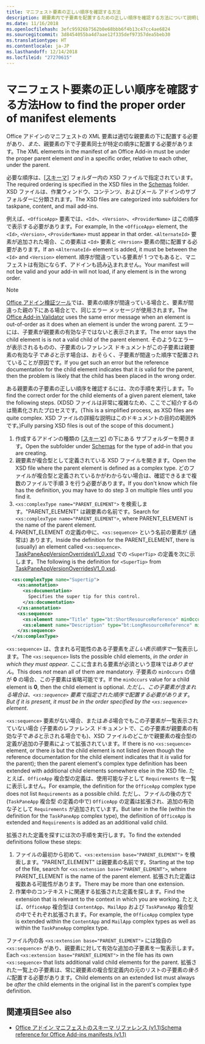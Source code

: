 ```yaml
---
title: マニフェスト要素の正しい順序を確認する方法
description: 親要素内で子要素を配置するための正しい順序を確認する方法について説明します。
ms.date: 11/16/2018
ms.openlocfilehash: 3efc95926b7562b0e68bbb6f4b13c47cc4ae6824
ms.sourcegitcommit: 3d8454055ba4d7aae12f335def97357dea5beb30
ms.translationtype: HT
ms.contentlocale: ja-JP
ms.lasthandoff: 12/14/2018
ms.locfileid: "27270615"
---
```

# <a name="how-to-find-the-proper-order-of-manifest-elements"></a><span data-ttu-id="6cd27-103">マニフェスト要素の正しい順序を確認する方法</span><span class="sxs-lookup"><span data-stu-id="6cd27-103">How to find the proper order of manifest elements</span></span>

<span data-ttu-id="6cd27-104">Office アドインのマニフェストの XML 要素は適切な親要素の下に配置する必要があり、*また*、親要素の下で子要素同士が特定の順序に配置する必要があります。</span><span class="sxs-lookup"><span data-stu-id="6cd27-104">The XML elements in the manifest of an Office Add-in must be under the proper parent element *and* in a specific order, relative to each other, under the parent.</span></span>

<span data-ttu-id="6cd27-105">必要な順序は、[[スキーマ](https://github.com/OfficeDev/office-js-docs-pr/tree/master/docs/overview/schemas)] フォルダー内の XSD ファイルで指定されています。</span><span class="sxs-lookup"><span data-stu-id="6cd27-105">The required ordering is specified in the XSD files in the [Schemas](https://github.com/OfficeDev/office-js-docs-pr/tree/master/docs/overview/schemas) folder.</span></span> <span data-ttu-id="6cd27-106">XSD ファイルは、作業ウィンドウ、コンテンツ、およびメール アドインのサブフォルダーに分類されます。</span><span class="sxs-lookup"><span data-stu-id="6cd27-106">The XSD files are categorized into subfolders for taskpane, content, and mail add-ins.</span></span>

<span data-ttu-id="6cd27-107">例えば、`<OfficeApp>` 要素では、`<Id>`、`<Version>`、`<ProviderName>` はこの順序で表示する必要があります。</span><span class="sxs-lookup"><span data-stu-id="6cd27-107">For example, In the `<OfficeApp>` element, the `<Id>`, `<Version>`, `<ProviderName>` must appear in that order.</span></span> <span data-ttu-id="6cd27-108">`<AlternateId>` 要素が追加された場合、この要素は `<Id>` 要素と `<Version>` 要素の間に配置する必要があります。</span><span class="sxs-lookup"><span data-stu-id="6cd27-108">If an `<AlternateId>` element is added, it must be between the `<Id>` and `<Version>` element.</span></span> <span data-ttu-id="6cd27-109">順序が間違っている要素が 1 つでもあると、マニフェストは有効にならず、アドインも読み込まれません。</span><span class="sxs-lookup"><span data-stu-id="6cd27-109">Your manifest will not be valid and your add-in will not load, if any element is in the wrong order.</span></span>

> [!NOTE]
> <span data-ttu-id="6cd27-110">[Office アドイン検証ツール](/office/dev/add-ins/testing/troubleshoot-manifest#validate-your-manifest-with-the-office-add-in-validator)では、要素の順序が間違っている場合と、要素が間違った親の下にある場合とで、同じエラー メッセージが使用されます。</span><span class="sxs-lookup"><span data-stu-id="6cd27-110">The [Office Add-in Validator](/office/dev/add-ins/testing/troubleshoot-manifest#validate-your-manifest-with-the-office-add-in-validator) uses the same error message when an element is out-of-order as it does when an element is under the wrong parent.</span></span> <span data-ttu-id="6cd27-111">エラーには、子要素が親要素の有効な子ではないと表示されます。</span><span class="sxs-lookup"><span data-stu-id="6cd27-111">The error says the child element is is not a valid child of the parent element.</span></span> <span data-ttu-id="6cd27-112">そのようなエラーが表示されるものの、子要素のレファレンス ドキュメントがこの子要素は親要素の有効な子*である*と示す場合は、おそらく、子要素が間違った順序で配置されていることが原因です。</span><span class="sxs-lookup"><span data-stu-id="6cd27-112">If you get such an error but the reference documentation for the child element indicates that it *is* valid for the parent, then the problem is likely that the child has been placed in the wrong order.</span></span>

<span data-ttu-id="6cd27-113">ある親要素の子要素の正しい順序を確認するには、次の手順を実行します。</span><span class="sxs-lookup"><span data-stu-id="6cd27-113">To find the correct order for the child elements of a given parent element, take the following steps.</span></span> <span data-ttu-id="6cd27-114">(XDSD ファイルは非常に複雑なため、ここでご紹介するのは簡素化されたプロセスです。</span><span class="sxs-lookup"><span data-stu-id="6cd27-114">(This is a simplified process, as XSD files are quite complex.</span></span> <span data-ttu-id="6cd27-115">XSD ファイルの詳細な説明はこのドキュメントの目的の範囲外です。)</span><span class="sxs-lookup"><span data-stu-id="6cd27-115">Fully parsing XSD files is out of the scope of this document.)</span></span>

1. <span data-ttu-id="6cd27-116">作成するアドインの種類の [[スキーマ](https://github.com/OfficeDev/office-js-docs-pr/tree/master/docs/overview/schemas)] の下にある サブフォルダーを開きます。</span><span class="sxs-lookup"><span data-stu-id="6cd27-116">Open the subfolder under [Schemas](https://github.com/OfficeDev/office-js-docs-pr/tree/master/docs/overview/schemas) for the type of add-in that you are creating.</span></span> 
2. <span data-ttu-id="6cd27-117">親要素が複合型として定義されている XSD ファイルを開きます。</span><span class="sxs-lookup"><span data-stu-id="6cd27-117">Open the XSD file where the parent element is defined as a complex type.</span></span> <span data-ttu-id="6cd27-118">どのファイルが複合型と定義されているかがわからない場合は、確認できるまで複数のファイルで手順 3 を行う必要があります。</span><span class="sxs-lookup"><span data-stu-id="6cd27-118">If you don't know which file has the definition, you may have to do step 3 on multiple files until you find it.</span></span>
3. <span data-ttu-id="6cd27-119">`<xs:complexType name="PARENT_ELEMENT">` を検索します。"PARENT_ELEMENT" は親要素の名前です。</span><span class="sxs-lookup"><span data-stu-id="6cd27-119">Search for `<xs:complexType name="PARENT_ELEMENT">`, where PARENT_ELEMENT is the name of the parent element.</span></span>
4. <span data-ttu-id="6cd27-120">PARENT_ELEMENT の定義の中に、`<xs:sequence>` という名前の要素が (通常は) あります。</span><span class="sxs-lookup"><span data-stu-id="6cd27-120">Inside the definition for the PARENT_ELEMENT, there is (usually) an element called `<xs:sequence>`.</span></span> <span data-ttu-id="6cd27-121">[TaskPaneAppVersionOverridesV1_0.xsd](https://raw.githubusercontent.com/OfficeDev/office-js-docs-pr/master/docs/overview/schemas/taskpane/TaskPaneAppVersionOverridesV1_0.xsd) での `<SuperTip>` の定義を次に示します。</span><span class="sxs-lookup"><span data-stu-id="6cd27-121">The following is the definition for `<SuperTip>` from [TaskPaneAppVersionOverridesV1_0.xsd](https://raw.githubusercontent.com/OfficeDev/office-js-docs-pr/master/docs/overview/schemas/taskpane/TaskPaneAppVersionOverridesV1_0.xsd).</span></span>

```xml
  <xs:complexType name="Supertip">
    <xs:annotation>
      <xs:documentation>
        Specifies the super tip for this control.
      </xs:documentation>
    </xs:annotation>
    <xs:sequence>
      <xs:element name="Title" type="bt:ShortResourceReference" minOccurs="1" maxOccurs="1" />
      <xs:element name="Description" type="bt:LongResourceReference" minOccurs="1" maxOccurs="1" />
    </xs:sequence>
  </xs:complexType>
```

<span data-ttu-id="6cd27-122">`<xs:sequence>` は、含まれる可能性のある子要素を*正しい表示順序で*一覧表示します。</span><span class="sxs-lookup"><span data-stu-id="6cd27-122">The `<xs:sequence>` lists the possible child elements, *in the order in which they must appear*.</span></span> <span data-ttu-id="6cd27-123">ここに含まれる要素が必須という意味では*ありません*。</span><span class="sxs-lookup"><span data-stu-id="6cd27-123">This does *not* mean all of them are mandatory.</span></span> <span data-ttu-id="6cd27-124">子要素の `minOccurs` の値が **0** の場合、この子要素は省略可能です。</span><span class="sxs-lookup"><span data-stu-id="6cd27-124">If the `minOccurs` value for a child element is **0**, then the child element is optional.</span></span> <span data-ttu-id="6cd27-125">*ただし、この子要素が含まれる場合は、`<xs:sequence>` 要素で指定された順序で配置する必要があります*。</span><span class="sxs-lookup"><span data-stu-id="6cd27-125">*But if it is present, it must be in the order specified by the `<xs:sequence>` element*.</span></span>

<span data-ttu-id="6cd27-126">`<xs:sequence>` 要素がない場合、または*ある*場合でもこの子要素が一覧表示されていない場合 (子要素のレファレンス ドキュメントで、この子要素が親要素の有効な子で*ある*と示される場合でも)、XSD ファイルのどこかで親要素の複合型の定義が追加の子要素によって拡張されています。</span><span class="sxs-lookup"><span data-stu-id="6cd27-126">If there is no `<xs:sequence>` element, or there *is* but the child element is not listed (even though the reference documentation for the child element indicates that it *is* valid for the parent); then the parent element's complex type definition has been extended with additional child elements somewhere else in the XSD file.</span></span> <span data-ttu-id="6cd27-127">たとえば、`OfficeApp` 複合型の定義は、使用可能な子として `Requirements` を一覧に表示しません。</span><span class="sxs-lookup"><span data-stu-id="6cd27-127">For example, the definition for the `OfficeApp` complex type does not list `Requirements` as a possible child.</span></span> <span data-ttu-id="6cd27-128">ただし、ファイルの後の方で (`TaskPaneApp` 複合型 の定義の中で) `OfficeApp` の定義は拡張され、追加の有効な子として `Requirements` が追加されています。</span><span class="sxs-lookup"><span data-stu-id="6cd27-128">But later in the file (within the definition for the `TaskPaneApp` complex type), the definition of `OfficeApp` is extended and `Requirements` is added as an additional valid child.</span></span>

<span data-ttu-id="6cd27-129">拡張された定義を探すには次の手順を実行します。</span><span class="sxs-lookup"><span data-stu-id="6cd27-129">To find the extended definitions follow these steps:</span></span>

1. <span data-ttu-id="6cd27-130">ファイルの最初から初めて、`<xs:extension base="PARENT_ELEMENT">` を検索します。"PARENT_ELEMENT" は親要素の名前です。</span><span class="sxs-lookup"><span data-stu-id="6cd27-130">Starting at the top of the file, search for `<xs:extension base="PARENT_ELEMENT">`, where PARENT_ELEMENT is the name of the parent element.</span></span> <span data-ttu-id="6cd27-131">拡張された定義は複数ある可能性があります。</span><span class="sxs-lookup"><span data-stu-id="6cd27-131">There may be more than one extension.</span></span>
2. <span data-ttu-id="6cd27-132">作業中のコンテキストに関連する拡張された定義を探します。</span><span class="sxs-lookup"><span data-stu-id="6cd27-132">Find the extension that is relevant to the context in which you are working.</span></span> <span data-ttu-id="6cd27-133">たとえば、`OfficeApp` 複合型は `ContentApp`、`MailApp` および `TaskPaneApp` 複合型の中でそれぞれ拡張されます。</span><span class="sxs-lookup"><span data-stu-id="6cd27-133">For example, the `OfficeApp` complex type is extended within the `ContentApp` and `MailApp` complex types as well as within the `TaskPaneApp` complex type.</span></span>

<span data-ttu-id="6cd27-134">ファイル内の各 `<xs:extension base="PARENT_ELEMENT">` には独自の `<xs:sequence>` があり、親要素に対して有効な追加の子要素を一覧表示します。</span><span class="sxs-lookup"><span data-stu-id="6cd27-134">Each `<xs:extension base="PARENT_ELEMENT">` in the file has its own `<xs:sequence>` that lists additional valid child elements for the parent.</span></span> <span data-ttu-id="6cd27-135">拡張された一覧上の子要素は、常に親要素の複合型定義内の元のリストの子要素の*後ろに*配置する必要があります。</span><span class="sxs-lookup"><span data-stu-id="6cd27-135">Child elements on an extended list must always be *after* the child elements in the original list in the parent's complex type definition.</span></span>

## <a name="see-also"></a><span data-ttu-id="6cd27-136">関連項目</span><span class="sxs-lookup"><span data-stu-id="6cd27-136">See also</span></span>

- [<span data-ttu-id="6cd27-137">Office アドイン マニフェストのスキーマ リファレンス (v1.1)</span><span class="sxs-lookup"><span data-stu-id="6cd27-137">Schema reference for Office Add-ins manifests (v1.1)</span></span>](../develop/add-in-manifests.md)
